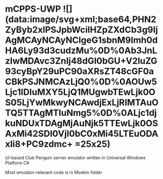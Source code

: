 # mCPPS-UWP ![](data:image/svg+xml;base64,PHN2ZyByb2xlPSJpbWciIHZpZXdCb3g9IjAgMCAyNCAyNCIgeG1sbnM9Imh0dHA6Ly93d3cudzMu%0D%0Ab3JnLzIwMDAvc3ZnIj48dGl0bGU+V2luZG93cyBpY29uPC90aXRsZT48cGF0aCBkPSJNMCAzLjQ0%0D%0AOUw5Ljc1IDIuMXY5LjQ1MUgwbTEwLjk0OS05LjYwMkwyNCAwdjExLjRIMTAuOTQ5TTAgMTIuNmg5%0D%0ALjc1djkuNDUxTDAgMjAuNjk5TTEwLjk0OSAxMi42SDI0VjI0bC0xMi45LTEuODAxIi8+PC9zdmc+ =25x25)
UI-based Club Penguin server emulator written in Universal Windows Platform C#

Most emulator-relevant code is in Models folder
